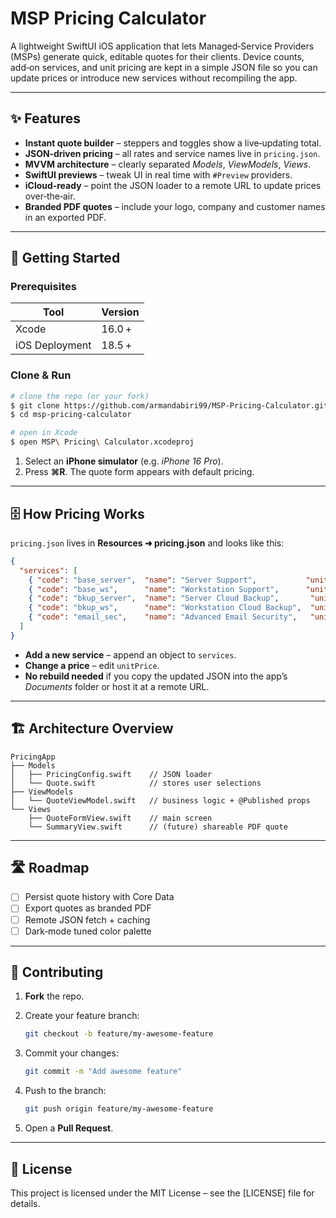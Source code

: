 # MSP Pricing Calculator

A lightweight SwiftUI iOS application that lets Managed‑Service Providers (MSPs) generate quick, editable quotes for their clients. Device counts, add‑on services, and unit pricing are kept in a simple JSON file so you can update prices or introduce new services without recompiling the app.

---

## ✨ Features

* **Instant quote builder** – steppers and toggles show a live‑updating total.
* **JSON‑driven pricing** – all rates and service names live in `pricing.json`.
* **MVVM architecture** – clearly separated *Models*, *ViewModels*, *Views*.
* **SwiftUI previews** – tweak UI in real time with `#Preview` providers.
* **iCloud‑ready** – point the JSON loader to a remote URL to update prices over‑the‑air.
* **Branded PDF quotes** – include your logo, company and customer names in an exported PDF.

---

## 🚀 Getting Started

### Prerequisites

| Tool           | Version |
| -------------- | ------- |
| Xcode          | 16.0 +  |
| iOS Deployment | 18.5 +  |

### Clone & Run

```bash
# clone the repo (or your fork)
$ git clone https://github.com/armandabiri99/MSP‑Pricing‑Calculator.git
$ cd msp‑pricing‑calculator

# open in Xcode
$ open MSP\ Pricing\ Calculator.xcodeproj
```

1. Select an **iPhone simulator** (e.g. *iPhone 16 Pro*).
2. Press **⌘R**. The quote form appears with default pricing.

---

## 🗄 How Pricing Works

`pricing.json` lives in **Resources ➜ pricing.json** and looks like this:

```json
{
  "services": [
    { "code": "base_server",  "name": "Server Support",           "unitPrice": 100 },
    { "code": "base_ws",      "name": "Workstation Support",      "unitPrice": 25  },
    { "code": "bkup_server",  "name": "Server Cloud Backup",       "unitPrice": 55  },
    { "code": "bkup_ws",      "name": "Workstation Cloud Backup",  "unitPrice": 16  },
    { "code": "email_sec",    "name": "Advanced Email Security",   "unitPrice": 8   }
  ]
}
```

* **Add a new service** – append an object to `services`.
* **Change a price** – edit `unitPrice`.
* **No rebuild needed** if you copy the updated JSON into the app’s *Documents* folder or host it at a remote URL.

---

## 🏗 Architecture Overview

```
PricingApp
├── Models
│   ├── PricingConfig.swift    // JSON loader
│   └── Quote.swift            // stores user selections
├── ViewModels
│   └── QuoteViewModel.swift   // business logic + @Published props
└── Views
    ├── QuoteFormView.swift    // main screen
    └── SummaryView.swift      // (future) shareable PDF quote
```

---

## 🛣 Roadmap

* [ ] Persist quote history with Core Data
* [ ] Export quotes as branded PDF
* [ ] Remote JSON fetch + caching
* [ ] Dark‑mode tuned color palette

---

## 🤝 Contributing

1. **Fork** the repo.
2. Create your feature branch:

   ```bash
   git checkout -b feature/my‑awesome‑feature
   ```
3. Commit your changes:

   ```bash
   git commit -m "Add awesome feature"
   ```
4. Push to the branch:

   ```bash
   git push origin feature/my‑awesome‑feature
   ```
5. Open a **Pull Request**.

---

## 📄 License

This project is licensed under the MIT License – see the [LICENSE] file for details.
